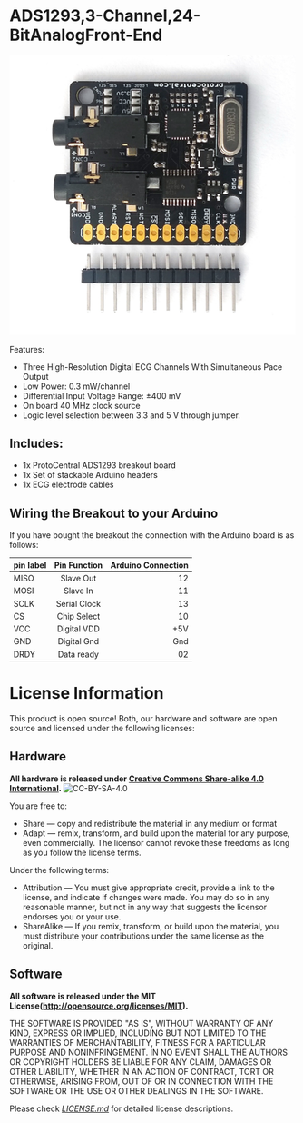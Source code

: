 # ADS1293,3-Channel,24-BitAnalogFront-End

![ads1293](https://github.com/Protocentral/protocentral_ads1293/blob/main/docs/img/IMG_20201109_210016288.jpg)

Features:
* Three High-Resolution Digital ECG Channels With Simultaneous Pace Output 
* Low Power: 0.3 mW/channel 
* Differential Input Voltage Range: ±400 mV
* On board 40 MHz clock source 
* Logic level selection between 3.3 and 5 V through jumper.

Includes:
----------
* 1x ProtoCentral ADS1293 breakout board
* 1x Set of stackable Arduino headers
* 1x ECG electrode cables

Wiring the Breakout to your Arduino
------------------------------------
 If you have bought the breakout the connection with the Arduino board is as follows:
 
|pin label         | Pin Function         |Arduino Connection|
|----------------- |:--------------------:|-----------------:|
| MISO             | Slave Out            |  12              |
| MOSI             | Slave In             |  11              |
| SCLK             | Serial Clock         |  13              |
| CS               | Chip Select          |  10              |
| VCC              | Digital VDD          |  +5V             |
| GND              | Digital Gnd          |  Gnd             |
| DRDY             | Data ready           |  02              |


License Information
===================

This product is open source! Both, our hardware and software are open source and licensed under the following licenses:

Hardware
---------

**All hardware is released under [Creative Commons Share-alike 4.0 International](http://creativecommons.org/licenses/by-sa/4.0/).**
![CC-BY-SA-4.0](https://i.creativecommons.org/l/by-sa/4.0/88x31.png)

You are free to:

* Share — copy and redistribute the material in any medium or format
* Adapt — remix, transform, and build upon the material for any purpose, even commercially.
The licensor cannot revoke these freedoms as long as you follow the license terms.

Under the following terms:

* Attribution — You must give appropriate credit, provide a link to the license, and indicate if changes were made. You may do so in any reasonable manner, but not in any way that suggests the licensor endorses you or your use.
* ShareAlike — If you remix, transform, or build upon the material, you must distribute your contributions under the same license as the original.

Software
--------

**All software is released under the MIT License(http://opensource.org/licenses/MIT).**

THE SOFTWARE IS PROVIDED "AS IS", WITHOUT WARRANTY OF ANY KIND, EXPRESS OR IMPLIED, INCLUDING BUT NOT LIMITED TO THE WARRANTIES OF MERCHANTABILITY, FITNESS FOR A PARTICULAR PURPOSE AND NONINFRINGEMENT. IN NO EVENT SHALL THE AUTHORS OR COPYRIGHT HOLDERS BE LIABLE FOR ANY CLAIM, DAMAGES OR OTHER LIABILITY, WHETHER IN AN ACTION OF CONTRACT, TORT OR OTHERWISE, ARISING FROM, OUT OF OR IN CONNECTION WITH THE SOFTWARE OR THE USE OR OTHER DEALINGS IN THE SOFTWARE.


Please check [*LICENSE.md*](LICENSE.md) for detailed license descriptions.

